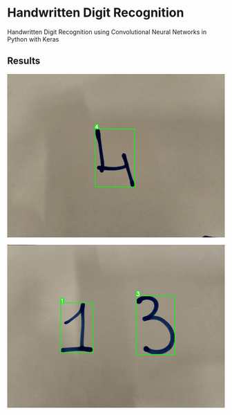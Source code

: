 # Handwritten Digit Recognition
Handwritten Digit Recognition using Convolutional Neural Networks in Python with Keras

## Results

![output1](output1.jpg)

![output1](output2.jpg)
